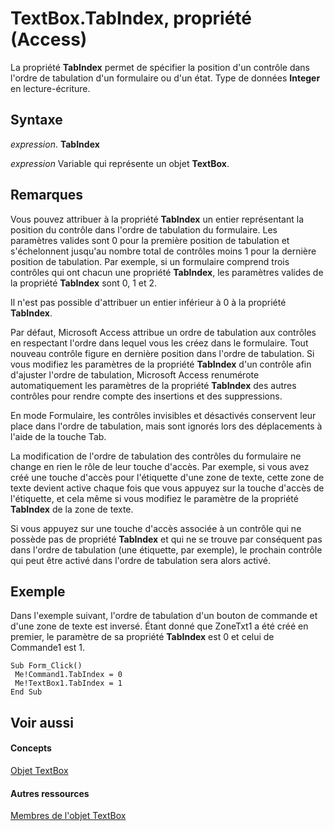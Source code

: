
# TextBox.TabIndex, propriété (Access)

La propriété  **TabIndex** permet de spécifier la position d'un contrôle dans l'ordre de tabulation d'un formulaire ou d'un état. Type de données **Integer** en lecture-écriture.


## Syntaxe

 _expression_. **TabIndex**

 _expression_ Variable qui représente un objet **TextBox**.


## Remarques

Vous pouvez attribuer à la propriété  **TabIndex** un entier représentant la position du contrôle dans l'ordre de tabulation du formulaire. Les paramètres valides sont 0 pour la première position de tabulation et s'échelonnent jusqu'au nombre total de contrôles moins 1 pour la dernière position de tabulation. Par exemple, si un formulaire comprend trois contrôles qui ont chacun une propriété **TabIndex**, les paramètres valides de la propriété **TabIndex** sont 0, 1 et 2.

Il n'est pas possible d'attribuer un entier inférieur à 0 à la propriété  **TabIndex**.

Par défaut, Microsoft Access attribue un ordre de tabulation aux contrôles en respectant l'ordre dans lequel vous les créez dans le formulaire. Tout nouveau contrôle figure en dernière position dans l'ordre de tabulation. Si vous modifiez les paramètres de la propriété  **TabIndex** d'un contrôle afin d'ajuster l'ordre de tabulation, Microsoft Access renumérote automatiquement les paramètres de la propriété **TabIndex** des autres contrôles pour rendre compte des insertions et des suppressions.

En mode Formulaire, les contrôles invisibles et désactivés conservent leur place dans l'ordre de tabulation, mais sont ignorés lors des déplacements à l'aide de la touche Tab.

La modification de l'ordre de tabulation des contrôles du formulaire ne change en rien le rôle de leur touche d'accès. Par exemple, si vous avez créé une touche d'accès pour l'étiquette d'une zone de texte, cette zone de texte devient active chaque fois que vous appuyez sur la touche d'accès de l'étiquette, et cela même si vous modifiez le paramètre de la propriété  **TabIndex** de la zone de texte.

Si vous appuyez sur une touche d'accès associée à un contrôle qui ne possède pas de propriété  **TabIndex** et qui ne se trouve par conséquent pas dans l'ordre de tabulation (une étiquette, par exemple), le prochain contrôle qui peut être activé dans l'ordre de tabulation sera alors activé.


## Exemple

Dans l'exemple suivant, l'ordre de tabulation d'un bouton de commande et d'une zone de texte est inversé. Étant donné que ZoneTxt1 a été créé en premier, le paramètre de sa propriété  **TabIndex** est 0 et celui de Commande1 est 1.


```
Sub Form_Click() 
 Me!Command1.TabIndex = 0 
 Me!TextBox1.TabIndex = 1 
End Sub
```


## Voir aussi


#### Concepts


[Objet TextBox](d74fbe9a-0d40-7d28-956f-a2bfd0cfee45.md)
#### Autres ressources


[Membres de l'objet TextBox](bb55abbc-902e-fc2d-bdff-063c55426cd0.md)